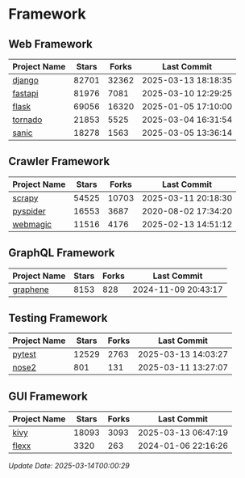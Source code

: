 # Framework

## Web Framework
| Project Name | Stars | Forks | Last Commit |
| ------------ | ----- | ----- | ----------- |
| [django](https://github.com/django/django) | 82701 | 32362 | 2025-03-13 18:18:35 |
| [fastapi](https://github.com/fastapi/fastapi) | 81976 | 7081 | 2025-03-10 12:29:25 |
| [flask](https://github.com/pallets/flask) | 69056 | 16320 | 2025-01-05 17:10:00 |
| [tornado](https://github.com/tornadoweb/tornado) | 21853 | 5525 | 2025-03-04 16:31:54 |
| [sanic](https://github.com/sanic-org/sanic) | 18278 | 1563 | 2025-03-05 13:36:14 |

## Crawler Framework
| Project Name | Stars | Forks | Last Commit |
| ------------ | ----- | ----- | ----------- |
| [scrapy](https://github.com/scrapy/scrapy) | 54525 | 10703 | 2025-03-11 20:18:30 |
| [pyspider](https://github.com/binux/pyspider) | 16553 | 3687 | 2020-08-02 17:34:20 |
| [webmagic](https://github.com/code4craft/webmagic) | 11516 | 4176 | 2025-02-13 14:51:12 |

## GraphQL Framework
| Project Name | Stars | Forks | Last Commit |
| ------------ | ----- | ----- | ----------- |
| [graphene](https://github.com/graphql-python/graphene) | 8153 | 828 | 2024-11-09 20:43:17 |

## Testing Framework
| Project Name | Stars | Forks | Last Commit |
| ------------ | ----- | ----- | ----------- |
| [pytest](https://github.com/pytest-dev/pytest) | 12529 | 2763 | 2025-03-13 14:03:27 |
| [nose2](https://github.com/nose-devs/nose2) | 801 | 131 | 2025-03-11 13:27:07 |

## GUI Framework
| Project Name | Stars | Forks | Last Commit |
| ------------ | ----- | ----- | ----------- |
| [kivy](https://github.com/kivy/kivy) | 18093 | 3093 | 2025-03-13 06:47:19 |
| [flexx](https://github.com/flexxui/flexx) | 3320 | 263 | 2024-01-06 22:16:26 |

*Update Date: 2025-03-14T00:00:29*